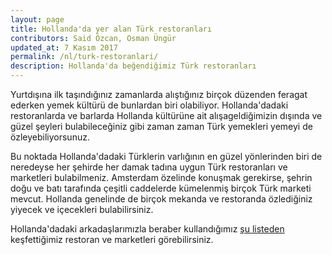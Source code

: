 ```yaml
---
layout: page
title: Hollanda'da yer alan Türk restoranları
contributors: Said Özcan, Osman Üngür
updated_at: 7 Kasım 2017
permalink: /nl/turk-restoranlari/
description: Hollanda'da beğendiğimiz Türk restoranları
---
```


Yurtdışına ilk taşındığınız zamanlarda alıştığınız birçok düzenden feragat ederken yemek kültürü de bunlardan biri olabiliyor.
Hollanda'dadaki restoranlarda ve barlarda Hollanda kültürüne ait alışageldiğimizin dışında ve güzel şeyleri bulabileceğiniz gibi
zaman zaman Türk yemekleri yemeyi de özleyebiliyorsunuz.

Bu noktada Hollanda'dadaki Türklerin varlığının en güzel yönlerinden biri de neredeyse 
her şehirde her damak tadına uygun Türk restoranları ve marketleri bulabilmeniz. Amsterdam özelinde konuşmak gerekirse,
şehrin doğu ve batı tarafında çeşitli caddelerde kümelenmiş birçok Türk marketi mevcut. Hollanda genelinde de birçok mekanda ve restoranda
özlediğiniz yiyecek ve içecekleri bulabilirsiniz. 

Hollanda'dadaki arkadaşlarımızla beraber kullandığımız [şu listeden](https://foursquare.com/saidozcan/list/turkish-places-in-nl) keşfettiğimiz 
restoran ve marketleri görebilirsiniz.